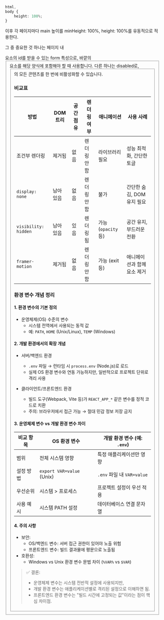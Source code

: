 ```ts
html,
body {
    height: 100%;
}
```

이후 각 페이지마다 main 높이를 minHeight: 100%, height: 100%를 유동적으로 적용한다.

그 중 중요한 것 하나는 페이지 내 <form> 요소의 id를 받을 수 있는 form 특성으로, <form> 바깥의 <fieldset> 요소를 해당 양식에 포함해야 할 때 사용합니다. 다른 하나는 disabled로, <fieldset>의 모든 콘텐츠를 한 번에 비활성화할 수 있습니다.

### 비교표

| 방법                 | DOM 트리  | 공간 점유 | 렌더링 여부  | 애니메이션          | 사용 사례                   |
| -------------------- | --------- | --------- | ------------ | ------------------- | --------------------------- |
| 조건부 렌더링        | 제거됨    | 없음      | 렌더링 안 함 | 라이브러리 필요     | 성능 최적화, 간단한 토글    |
| `display: none`      | 남아 있음 | 없음      | 렌더링 안 함 | 불가                | 간단한 숨김, DOM 유지 필요  |
| `visibility: hidden` | 남아 있음 | 있음      | 렌더링됨     | 가능 (`opacity` 등) | 공간 유지, 부드러운 전환    |
| `framer-motion`      | 제거됨    | 없음      | 렌더링 안 함 | 가능 (exit 등)      | 애니메이션과 함께 요소 제거 |

### 환경 변수 개념 정리

#### 1. 환경 변수의 기본 정의

- 운영체제(OS) 수준의 변수
  - 시스템 전역에서 사용되는 동적 값
  - 예: `PATH`, `HOME` (Unix/Linux), `TEMP` (Windows)

#### 2. 개발 환경에서의 확장 개념

- 서버/백엔드 환경

  - `.env` 파일 → 런타임 시 `process.env` (Node.js)로 로드
  - 실제 OS 환경 변수와 연동 가능하지만, 일반적으로 프로젝트 단위로 격리 사용

- 클라이언트/프론트엔드 환경
  - 빌드 도구(Webpack, Vite 등)가 `REACT_APP_*` 같은 변수를 정적 코드로 치환
  - 주의: 브라우저에서 접근 가능 → 절대 민감 정보 저장 금지

#### 3. 운영체제 변수 vs 개발 환경 변수 차이

| 비교 항목 | OS 환경 변수              | 개발 환경 변수 (예: `.env`) |
| --------- | ------------------------- | --------------------------- |
| 범위      | 전체 시스템 영향          | 특정 애플리케이션만 영향    |
| 설정 방법 | `export VAR=value` (Unix) | `.env` 파일 내 `VAR=value`  |
| 우선순위  | 시스템 > 프로세스         | 프로젝트 설정이 우선 적용   |
| 사용 예시 | 시스템 PATH 설정          | 데이터베이스 연결 문자열    |

#### 4. 주의 사항

- 보안:
  - OS/백엔드 변수: 서버 접근 권한이 있어야 노출 위험
  - 프론트엔드 변수: 빌드 결과물에 평문으로 노출됨
- 호환성:
  - Windows vs Unix 환경 변수 문법 차이 (`%VAR%` vs `$VAR`)

> ✅ 결론:
>
> - 운영체제 변수는 시스템 전반적 설정에 사용되지만,
> - 개발 환경 변수는 애플리케이션별로 격리된 설정으로 이해하면 됨.
> - 프론트엔드 환경 변수는 "빌드 시간에 고정되는 값"이라는 점이 핵심 차이점.
